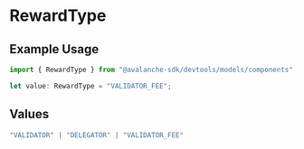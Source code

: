 # RewardType

## Example Usage

```typescript
import { RewardType } from "@avalanche-sdk/devtools/models/components";

let value: RewardType = "VALIDATOR_FEE";
```

## Values

```typescript
"VALIDATOR" | "DELEGATOR" | "VALIDATOR_FEE"
```